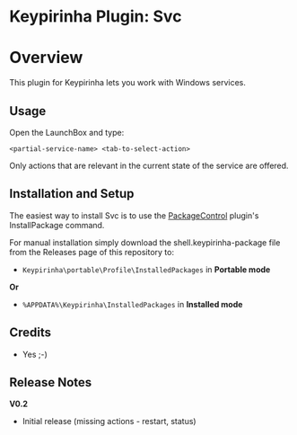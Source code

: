Keypirinha Plugin: Svc
=========
# Overview

This plugin for Keypirinha lets you work with Windows services.

## Usage ##
Open the LaunchBox and type:
```
<partial-service-name> <tab-to-select-action>
```

Only actions that are relevant in the current state of the service are offered.

## Installation and Setup ##
The easiest way to install Svc is to use the [PackageControl](https://github.com/ueffel/Keypirinha-PackageControl) plugin's InstallPackage command. 

For manual installation simply download the shell.keypirinha-package file from the Releases page of this repository to:

* `Keypirinha\portable\Profile\InstalledPackages` in **Portable mode**

**Or** 

* `%APPDATA%\Keypirinha\InstalledPackages` in **Installed mode** 


## Credits ##

* Yes ;-)

## Release Notes ##

**V0.2**
- Initial release (missing actions - restart, status)
